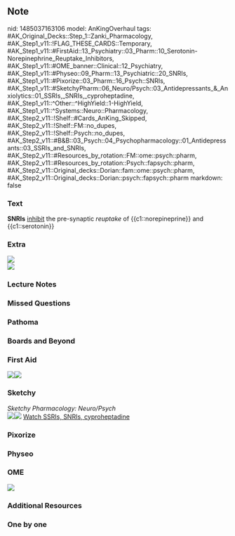 ## Note
nid: 1485037163106
model: AnKingOverhaul
tags: #AK_Original_Decks::Step_1::Zanki_Pharmacology, #AK_Step1_v11::!FLAG_THESE_CARDS::Temporary, #AK_Step1_v11::#FirstAid::13_Psychiatry::03_Pharm::10_Serotonin-Norepinephrine_Reuptake_Inhibitors, #AK_Step1_v11::#OME_banner::Clinical::12_Psychiatry, #AK_Step1_v11::#Physeo::09_Pharm::13_Psychiatric::20_SNRIs, #AK_Step1_v11::#Pixorize::03_Pharm::16_Psych::SNRIs, #AK_Step1_v11::#SketchyPharm::06_Neuro/Psych::03_Antidepressants_&_Anxiolytics::01_SSRIs,_SNRIs,_cyproheptadine, #AK_Step1_v11::^Other::^HighYield::1-HighYield, #AK_Step1_v11::^Systems::Neuro::Pharmacology, #AK_Step2_v11::!Shelf::#Cards_AnKing_Skipped, #AK_Step2_v11::!Shelf::FM::no_dupes, #AK_Step2_v11::!Shelf::Psych::no_dupes, #AK_Step2_v11::#B&B::03_Psych::04_Psychopharmacology::01_Antidepressants::03_SSRIs_and_SNRIs, #AK_Step2_v11::#Resources_by_rotation::FM::ome::psych::pharm, #AK_Step2_v11::#Resources_by_rotation::Psych::fapsych::pharm, #AK_Step2_v11::Original_decks::Dorian::fam::ome::psych::pharm, #AK_Step2_v11::Original_decks::Dorian::psych::fapsych::pharm
markdown: false

### Text
<div>
  <b>SNRIs</b> <u>inhibit</u> the pre-synaptic <i>reuptake</i> of
  {{c1::norepineprine}} and {{c1::serotonin}}
</div>

### Extra
<div><img src="paste-465187907830217.jpg"></div><img src=
"paste-452530639208955.jpg">

### Lecture Notes


### Missed Questions


### Pathoma


### Boards and Beyond


### First Aid
<img src="paste-1171594063904771.jpg"><img src=
"paste-21088289423363%20(2).jpg">

### Sketchy
<div>
  <i>Sketchy Pharmacology: Neuro/Psych</i>
</div><img src=
"paste-5e4615550dff3920a8152dce493445e113181b37.png"><img src=
"paste-5d91138c98c41c4544795cccfa358ef35857833e.png"> <a href=
"https://dashboard.sketchy.com/study/medical/courses/medical-pharmacology/units/medical-pharmacology-neuro-psych/videos/medical-pharmacology-neuropsych-antidepressants-and-anxiolytics-ssris-snris-cyproheptadine?utm_source=anki&utm_medium=partnership&utm_campaign=february_update&utm_content=medical">
Watch SSRIs, SNRIs, cyproheptadine</a>

### Pixorize


### Physeo


### OME
<div class="ome-widget">
  <a href=
  "https://onlinemeded.org/spa/psychiatry?ref=anki"><img src=
  "_OME_AnkiFlashcards_Topic_5.png"></a>
</div>

### Additional Resources


### One by one

